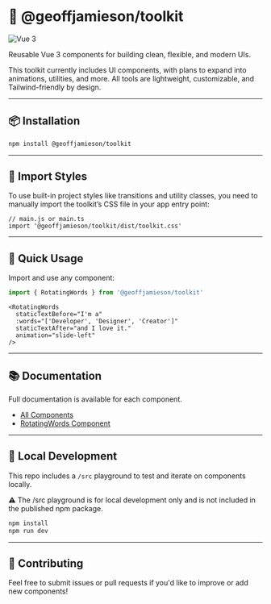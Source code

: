 # 🧰 @geoffjamieson/toolkit

![Vue 3](https://img.shields.io/badge/vue-3.x-brightgreen.svg)

Reusable Vue 3 components for building clean, flexible, and modern UIs.  

This toolkit currently includes UI components, with plans to expand into animations, utilities, and more. All tools are lightweight, customizable, and Tailwind-friendly by design.


---

## 📦 Installation

```bash
npm install @geoffjamieson/toolkit
```

---

## 🎨 Import Styles

To use built-in project styles like transitions and utility classes, you need to manually import the toolkit’s CSS file in your app entry point:

```
// main.js or main.ts
import '@geoffjamieson/toolkit/dist/toolkit.css'
``` 

---

## 🚀 Quick Usage

Import and use any component:

```js
import { RotatingWords } from '@geoffjamieson/toolkit'
```

```vue
<RotatingWords
  staticTextBefore="I'm a"
  :words="['Developer', 'Designer', 'Creator']"
  staticTextAfter="and I love it."
  animation="slide-left"
/>
```

---

## 📚 Documentation

Full documentation is available for each component.

- [All Components](https://github.com/UnionPAC/toolkit/blob/main/lib/docs/index.md)
- [RotatingWords Component](https://github.com/UnionPAC/toolkit/blob/main/lib/docs/components/RotatingWords.md)

---

## 🧪 Local Development

This repo includes a `/src` playground to test and iterate on components locally.  

⚠️ The /src playground is for local development only and is not included in the published npm package.

```bash
npm install
npm run dev
```

---

## 🙌 Contributing

Feel free to submit issues or pull requests if you'd like to improve or add new components!